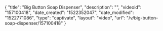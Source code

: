 {
    "title": "Big Button Soap Dispenser",
    "description": "",
    "videoid": "157100418",
    "date_created": "1522352047",
    "date_modified": "1522771086",
    "type": "captivate",
    "layout": "video",
    "url": "\/v\/big-button-soap-dispenser\/157100418"
}
